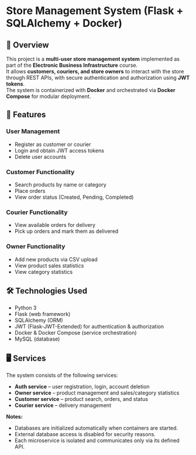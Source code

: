 # Store Management System (Flask + SQLAlchemy + Docker)

## 📌 Overview
This project is a **multi-user store management system** implemented as part of the **Electronic Business Infrastructure** course.  
It allows **customers, couriers, and store owners** to interact with the store through REST APIs, with secure authentication and authorization using **JWT tokens**.  
The system is containerized with **Docker** and orchestrated via **Docker Compose** for modular deployment.

## 🚀 Features

### User Management
- Register as customer or courier  
- Login and obtain JWT access tokens  
- Delete user accounts  

### Customer Functionality
- Search products by name or category  
- Place orders  
- View order status (Created, Pending, Completed)  

### Courier Functionality
- View available orders for delivery  
- Pick up orders and mark them as delivered  

### Owner Functionality
- Add new products via CSV upload  
- View product sales statistics  
- View category statistics  

## 🛠️ Technologies Used
- Python 3  
- Flask (web framework)  
- SQLAlchemy (ORM)  
- JWT (Flask-JWT-Extended) for authentication & authorization  
- Docker & Docker Compose (service orchestration)  
- MySQL (database)  

## 🖥️ Services
The system consists of the following services:
- **Auth service** – user registration, login, account deletion  
- **Owner service** – product management and sales/category statistics  
- **Customer service** – product search, orders, and status  
- **Courier service** – delivery management  

**Notes:**
- Databases are initialized automatically when containers are started.  
- External database access is disabled for security reasons.  
- Each microservice is isolated and communicates only via its defined API.

